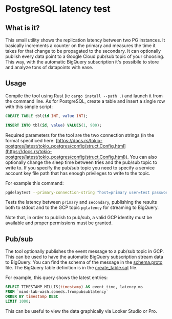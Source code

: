 # PostgreSQL latency test

## What is it?

This small utility shows the replication latency between two PG instances. It basically increments a counter on the primary and measures the time it takes for that change to be propagated to the secondary. It can optionally publish every data point to a Google Cloud pub/sub topic of your choosing. This way, with the automatic BigQuery subscription it's possibile to store and analyze tons of datapoints with ease.

## Usage

Compile the tool using Rust (ie `cargo install --path .`) and launch it from the command line. As for PostgreSQL, create a table and insert a single row with this simple script: 

```sql
CREATE TABLE tbl(id INT, value INT);                                                              

INSERT INTO tbl(id, value) VALUES(1, 900);
```

Required parameters for the tool are the two connection strings (in the format specificed here: [https://docs.rs/tokio-postgres/latest/tokio_postgres/config/struct.Config.html](https://docs.rs/tokio-postgres/latest/tokio_postgres/config/struct.Config.html)). You can also optionally change the sleep time between tries and the pub/sub topic to write to. If you specify the pub/sub topic you need to specify a service account key file path that has enough privileges to write to the topic.


For example this command:

```bash
pgdelaytest --primary-connection-string "host=primary user=test password=password" --secondary-connection-string "host=secondary user=test password=password" publish --pub-sub-topic pglatency
```

Tests the latency between `primary` and `secondary`, publishing the results both to stdout and to the GCP topic `pglatency` for streaming to BigQuery.

Note that, in order to publish to pub/sub, a valid GCP identity must be available and proper permissions must be granted.

## Pub/sub

The tool optionally publishes the event message to a pub/sub topic in GCP. This can be used to have the automatic BigQuery subscription stream data to BigQuery. You can find the schema of the message in the [schema.proto](extra/schema.proto) file. The BigQuery table definition is in the [create_table.sql](extra/create_table.sql) file.

For example, this query shows the latest entries:

```sql
SELECT TIMESTAMP_MILLIS(timestamp) AS event_time, latency_ms 
FROM `mind-lab-wash.someds.frompubsublatency` 
ORDER BY timestamp DESC
LIMIT 1000;
```

This can be useful to view the data graphically via Looker Studio or Pro.
